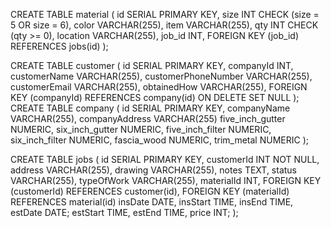 CREATE TABLE material (
    id SERIAL PRIMARY KEY,
    size INT CHECK (size = 5 OR size = 6),
    color VARCHAR(255),
    item VARCHAR(255),
    qty INT CHECK (qty >= 0),
    location VARCHAR(255),
    job_id INT,
    FOREIGN KEY (job_id) REFERENCES jobs(id)
);

CREATE TABLE customer (
    id SERIAL PRIMARY KEY,
    companyId INT,
    customerName VARCHAR(255),
    customerPhoneNumber VARCHAR(255),
    customerEmail VARCHAR(255),
    obtainedHow VARCHAR(255),
    FOREIGN KEY (companyId) REFERENCES company(id) ON DELETE SET NULL
);
CREATE TABLE company (
    id SERIAL PRIMARY KEY,
    companyName VARCHAR(255),
    companyAddress VARCHAR(255)
    five_inch_gutter NUMERIC,
    six_inch_gutter NUMERIC,
    five_inch_filter NUMERIC,
    six_inch_filter NUMERIC,
    fascia_wood NUMERIC,
    trim_metal NUMERIC
);

CREATE TABLE jobs (
    id SERIAL PRIMARY KEY,
    customerId INT NOT NULL,
    address VARCHAR(255),
    drawing VARCHAR(255),
    notes TEXT,
    status VARCHAR(255),
    typeOfWork VARCHAR(255),
    materialId INT,
    FOREIGN KEY (customerId) REFERENCES customer(id),
    FOREIGN KEY (materialId) REFERENCES material(id)
    insDate DATE,
    insStart TIME,
    insEnd TIME,
    estDate DATE;
    estStart TIME,
    estEnd TIME,
    price INT;
);